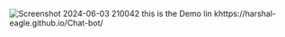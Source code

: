 ![Screenshot 2024-06-03 210042](https://github.com/harshal-eagle/Chat-bot/assets/138421230/a99e3c9f-ec94-4031-a61c-a6f16e728d24)
this is the Demo lin khttps://harshal-eagle.github.io/Chat-bot/
